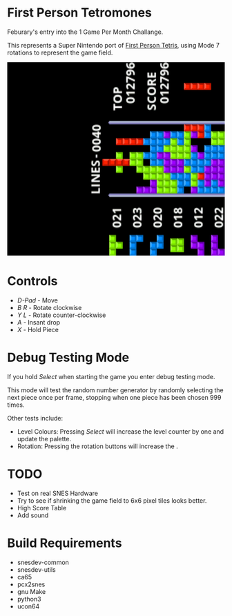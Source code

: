 First Person Tetromones
=======================

Feburary's entry into the 1 Game Per Month Challange.

This represents a Super Nintendo port of [First Person Tetris](http://firstpersontetris.com), using Mode 7 rotations to represent the game field.

<img src="screenshot.png?raw=true" alt="Person Tetromones Screenshot" width="512" height="448">

Controls
========
 * *D-Pad* - Move
 * *B* *R* - Rotate clockwise
 * *Y* *L* - Rotate counter-clockwise
 * *A* - Insant drop
 * *X* - Hold Piece


Debug Testing Mode
==================
If you hold *Select* when starting the game you enter debug testing mode.

This mode will test the random number generator by randomly selecting the next piece once per frame, stopping when one piece has been chosen 999 times.

Other tests include:

 * Level Colours: Pressing *Select* will increase the level counter by one and update the palette.
 * Rotation: Pressing the rotation buttons will increase the .


TODO
====
 * Test on real SNES Hardware
 * Try to see if shrinking the game field to 6x6 pixel tiles looks better.
 * High Score Table
 * Add sound


Build Requirements
===================
 * snesdev-common
 * snesdev-utils
 * ca65
 * pcx2snes
 * gnu Make
 * python3
 * ucon64

